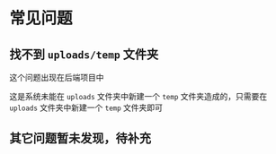 # 常见问题

## 找不到 `uploads/temp` 文件夹

这个问题出现在后端项目中

这是系统未能在 `uploads` 文件夹中新建一个 `temp` 文件夹造成的，只需要在 `uploads` 文件夹中新建一个 `temp` 文件夹即可

## 其它问题暂未发现，待补充